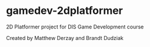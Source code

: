 # gamedev-2dplatformer
2D Platformer project for DIS Game Development course

Created by Matthew Derzay and Brandt Dudziak
